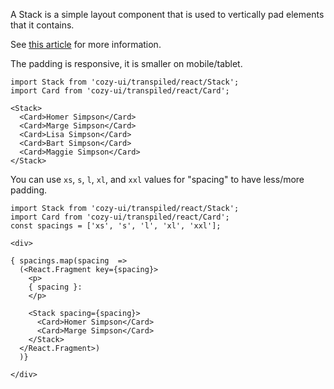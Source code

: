 A Stack is a simple layout component that is used to vertically pad elements
that it contains.

See [this article](https://every-layout.dev/layouts/stack/) for more information.

The padding is responsive, it is smaller on mobile/tablet.

```
import Stack from 'cozy-ui/transpiled/react/Stack';
import Card from 'cozy-ui/transpiled/react/Card';

<Stack>
  <Card>Homer Simpson</Card>
  <Card>Marge Simpson</Card>
  <Card>Lisa Simpson</Card>
  <Card>Bart Simpson</Card>
  <Card>Maggie Simpson</Card>
</Stack>
```

You can use `xs`, `s`, `l`, `xl`, and `xxl` values for "spacing" to have less/more padding.

```
import Stack from 'cozy-ui/transpiled/react/Stack';
import Card from 'cozy-ui/transpiled/react/Card';
const spacings = ['xs', 's', 'l', 'xl', 'xxl'];

<div>

{ spacings.map(spacing  =>
  (<React.Fragment key={spacing}>
    <p>
    { spacing }:
    </p>

    <Stack spacing={spacing}>
      <Card>Homer Simpson</Card>
      <Card>Marge Simpson</Card>
    </Stack>
  </React.Fragment>)
  )}

</div>
```
